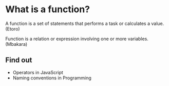# What is a function?

A function is a set of statements that performs a task or calculates a value. (Etoro)

Function is a relation or expression involving one or more variables. (Mbakara)

## Find out

- Operators in JavaScript
- Naming conventions in Programming
